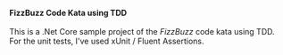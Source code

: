 **FizzBuzz Code Kata using TDD**
<br/>
<br/>
This is a .Net Core sample project of the *FizzBuzz* code kata using TDD.
<br/>
For the unit tests, I've used xUnit / Fluent Assertions.



